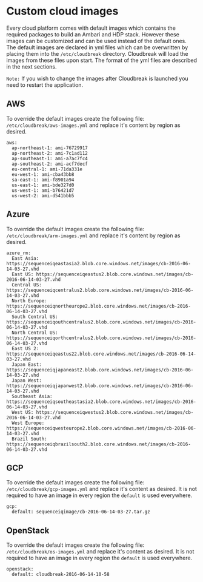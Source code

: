 # Custom cloud images
Every cloud platform comes with default images which contains the required packages to build an Ambari and HDP stack. However these images can be customized 
and can be used instead of the default ones. The default images are declared in yml files which can be overwritten by placing them into the 
`/etc/cloudbreak` directory. Cloudbreak will load the images from these files upon start. The format of the yml files are described in the next sections.

`Note:` If you wish to change the images after Cloudbreak is launched you need to restart the application.

## AWS
To override the default images create the following file: `/etc/cloudbreak/aws-images.yml` and replace it's content by region as desired.
```
aws:
  ap-northeast-1: ami-76729917
  ap-northeast-2: ami-7c1ad112
  ap-southeast-1: ami-a7ac7fc4
  ap-southeast-2: ami-acf7decf
  eu-central-1: ami-71da331e
  eu-west-1: ami-cba43bb8
  sa-east-1: ami-f8901a94
  us-east-1: ami-bde327d0
  us-west-1: ami-b76421d7
  us-west-2: ami-d541bbb5
```

## Azure
To override the default images create the following file: `/etc/cloudbreak/arm-images.yml` and replace it's content by region as desired.
```
azure_rm:
  East Asia: https://sequenceiqeastasia2.blob.core.windows.net/images/cb-2016-06-14-03-27.vhd
  East US: https://sequenceiqeastus2.blob.core.windows.net/images/cb-2016-06-14-03-27.vhd
  Central US: https://sequenceiqcentralus2.blob.core.windows.net/images/cb-2016-06-14-03-27.vhd
  North Europe: https://sequenceiqnortheurope2.blob.core.windows.net/images/cb-2016-06-14-03-27.vhd
  South Central US: https://sequenceiqouthcentralus2.blob.core.windows.net/images/cb-2016-06-14-03-27.vhd
  North Central US: https://sequenceiqorthcentralus2.blob.core.windows.net/images/cb-2016-06-14-03-27.vhd
  East US 2: https://sequenceiqeastus22.blob.core.windows.net/images/cb-2016-06-14-03-27.vhd
  Japan East: https://sequenceiqjapaneast2.blob.core.windows.net/images/cb-2016-06-14-03-27.vhd
  Japan West: https://sequenceiqjapanwest2.blob.core.windows.net/images/cb-2016-06-14-03-27.vhd
  Southeast Asia: https://sequenceiqsoutheastasia2.blob.core.windows.net/images/cb-2016-06-14-03-27.vhd
  West US: https://sequenceiqwestus2.blob.core.windows.net/images/cb-2016-06-14-03-27.vhd
  West Europe: https://sequenceiqwesteurope2.blob.core.windows.net/images/cb-2016-06-14-03-27.vhd
  Brazil South: https://sequenceiqbrazilsouth2.blob.core.windows.net/images/cb-2016-06-14-03-27.vhd
```

## GCP
To override the default images create the following file: `/etc/cloudbreak/gcp-images.yml` and replace it's content as desired. It is not required 
to have an image in every region the `default` is used everywhere.
```
gcp:
  default: sequenceiqimage/cb-2016-06-14-03-27.tar.gz
```

## OpenStack
To override the default images create the following file: `/etc/cloudbreak/os-images.yml` and replace it's content as desired. It is not required 
to have an image in every region the `default` is used everywhere.
```
openstack:
  default: cloudbreak-2016-06-14-10-58
```